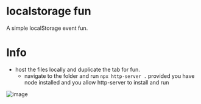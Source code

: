 
# localstorage fun

A simple localStorage event fun.  

# Info

- host the files locally and duplicate the tab for fun.  
	- navigate to the folder and run 
	`npx http-server .` 
	provided you have node installed and you allow http-server to install and run

![image](https://github.com/dhirajbasukala/localstorage-fun/assets/3079767/978ee60a-4290-4993-9e8c-76be35ca9397)
